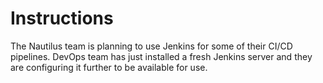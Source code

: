 # Instructions

The Nautilus team is planning to use Jenkins for some of their CI/CD pipelines. DevOps team has just installed a fresh Jenkins server and they are configuring it further to be available for use.
